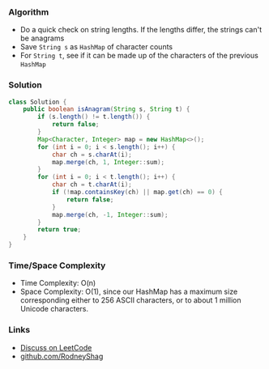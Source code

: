 ### Algorithm

- Do a quick check on string lengths. If the lengths differ, the strings can't be anagrams
- Save `String s` as `HashMap` of character counts
- For `String t`, see if it can be made up of the characters of the previous `HashMap`

### Solution

```java
class Solution {
    public boolean isAnagram(String s, String t) {
        if (s.length() != t.length()) {
            return false;
        }
        Map<Character, Integer> map = new HashMap<>();
        for (int i = 0; i < s.length(); i++) {
            char ch = s.charAt(i);
            map.merge(ch, 1, Integer::sum);
        }
        for (int i = 0; i < t.length(); i++) {
            char ch = t.charAt(i);
            if (!map.containsKey(ch) || map.get(ch) == 0) {
                return false;
            }
            map.merge(ch, -1, Integer::sum);
        }
        return true;
    }
}
```

### Time/Space Complexity

-  Time Complexity: O(n)
- Space Complexity: O(1), since our HashMap has a maximum size corresponding either to 256 ASCII characters, or to about 1 million Unicode characters.

### Links

- [Discuss on LeetCode](https://leetcode.com/problems/valid-anagram/discuss/312677)
- [github.com/RodneyShag](https://github.com/RodneyShag)
